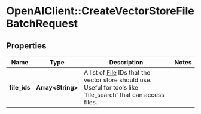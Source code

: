 # OpenAIClient::CreateVectorStoreFileBatchRequest

## Properties
Name | Type | Description | Notes
------------ | ------------- | ------------- | -------------
**file_ids** | **Array&lt;String&gt;** | A list of [File](/docs/api-reference/files) IDs that the vector store should use. Useful for tools like &#x60;file_search&#x60; that can access files. | 

